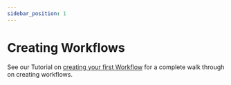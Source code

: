 ```yaml
---
sidebar_position: 1
---
```


# Creating Workflows

See our Tutorial on [creating your first Workflow](../../labs/running-first-workflow) for a complete walk through on creating workflows.